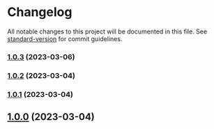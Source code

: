 # Changelog

All notable changes to this project will be documented in this file. See [standard-version](https://github.com/conventional-changelog/standard-version) for commit guidelines.

### [1.0.3](https://github.com/MollardMichael/iso8583-typescript/compare/v1.0.2...v1.0.3) (2023-03-06)

### [1.0.2](https://github.com/MollardMichael/iso8583-typescript/compare/v1.0.1...v1.0.2) (2023-03-04)

### [1.0.1](https://github.com/MollardMichael/iso8583-typescript/compare/v1.0.0...v1.0.1) (2023-03-04)

## [1.0.0](https://github.com/MollardMichael/iso8583-typescript/compare/v0.0.4...v1.0.0) (2023-03-04)
